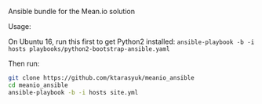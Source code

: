 Ansible bundle for the Mean.io solution 


Usage:

On Ubuntu 16, run this first to get Python2 installed: 
`ansible-playbook -b -i hosts playbooks/python2-bootstrap-ansible.yaml`

Then run: 
```bash
git clone https://github.com/ktarasyuk/meanio_ansible
cd meanio_ansible
ansible-playbook -b -i hosts site.yml
```
